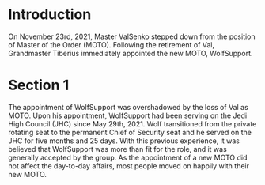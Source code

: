 # Introduction

On November 23rd, 2021, Master ValSenko stepped down from the position of Master of the Order (MOTO).
Following the retirement of Val, Grandmaster Tiberius immediately appointed the new MOTO, WolfSupport.

# Section 1

The appointment of WolfSupport was overshadowed by the loss of Val as MOTO.
Upon his appointment, WolfSupport had been serving on the Jedi High Council (JHC) since May 29th, 2021.
Wolf transitioned from the private rotating seat to the permanent Chief of Security seat and he served on the JHC for five months and 25 days.
With this previous experience, it was believed that WolfSupport was more than fit for the role, and it was generally accepted by the group.
As the appointment of a new MOTO did not affect the day-to-day affairs, most people moved on happily with their new MOTO.
